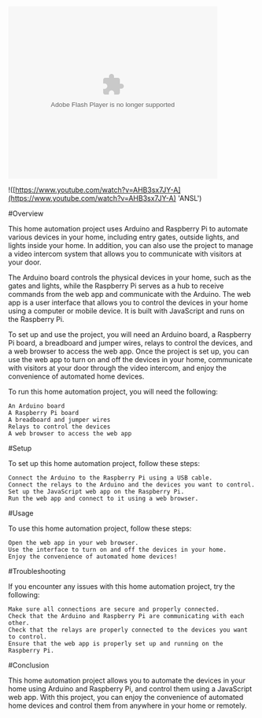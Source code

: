 <object width="425" height="350">
  <param name="movie" value="https://www.youtube.com/watch?v=AHB3sx7JY-A" />
  <param name="wmode" value="transparent" />
  <embed src="https://www.youtube.com/watch?v=AHB3sx7JY-A"
         type="application/x-shockwave-flash"
         wmode="transparent" width="425" height="350" />
</object>

!([https://www.youtube.com/watch?v=AHB3sx7JY-A](https://www.youtube.com/watch?v=AHB3sx7JY-A) 'ANSL')

#Overview

This home automation project uses Arduino and Raspberry Pi to automate various devices in your home, including entry gates, outside lights, and lights inside your home. In addition, you can also use the project to manage a video intercom system that allows you to communicate with visitors at your door.

The Arduino board controls the physical devices in your home, such as the gates and lights, while the Raspberry Pi serves as a hub to receive commands from the web app and communicate with the Arduino. The web app is a user interface that allows you to control the devices in your home using a computer or mobile device. It is built with JavaScript and runs on the Raspberry Pi.

To set up and use the project, you will need an Arduino board, a Raspberry Pi board, a breadboard and jumper wires, relays to control the devices, and a web browser to access the web app. Once the project is set up, you can use the web app to turn on and off the devices in your home, communicate with visitors at your door through the video intercom, and enjoy the convenience of automated home devices.

To run this home automation project, you will need the following:

    An Arduino board
    A Raspberry Pi board
    A breadboard and jumper wires
    Relays to control the devices
    A web browser to access the web app

#Setup

To set up this home automation project, follow these steps:

    Connect the Arduino to the Raspberry Pi using a USB cable.
    Connect the relays to the Arduino and the devices you want to control.
    Set up the JavaScript web app on the Raspberry Pi.
    Run the web app and connect to it using a web browser.

#Usage

To use this home automation project, follow these steps:

    Open the web app in your web browser.
    Use the interface to turn on and off the devices in your home.
    Enjoy the convenience of automated home devices!

#Troubleshooting

If you encounter any issues with this home automation project, try the following:

    Make sure all connections are secure and properly connected.
    Check that the Arduino and Raspberry Pi are communicating with each other.
    Check that the relays are properly connected to the devices you want to control.
    Ensure that the web app is properly set up and running on the Raspberry Pi.

#Conclusion

This home automation project allows you to automate the devices in your home using Arduino and Raspberry Pi, and control them using a JavaScript web app. With this project, you can enjoy the convenience of automated home devices and control them from anywhere in your home or remotely.
